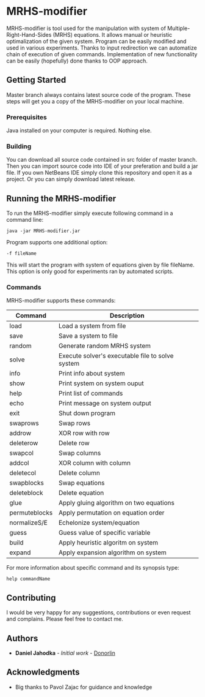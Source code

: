 # MRHS-modifier
MRHS-modifier is tool used for the manipulation with system of Multiple-Right-Hand-Sides (MRHS) equations. It allows manual or heuristic optimalization of the given system. 
Program can be easily modified and used in various experiments. Thanks to input redirection we can automatize chain of execution of given commands. Implementation of new functionality can be easily (hopefully) done thanks to OOP approach.

## Getting Started

Master branch always contains latest source code of the program. These steps will get you a copy of the MRHS-modifier on your local machine.

### Prerequisites

Java installed on your computer is required. Nothing else. 

### Building

You can download all source code contained in src folder of master branch. Then you can import source code into IDE of your preferation and build a jar file. If you own NetBeans IDE simply clone this repository and open it as a project.
Or you can simply download latest release.

## Running the MRHS-modifier

To run the MRHS-modifier simply execute following command in a command line:

```
java -jar MRHS-modifier.jar
```

Program supports one additional option:

```
-f fileName
```
This will start the program with system of equations given by file fileName. This option is only good for experiments ran by automated scripts. 

### Commands

MRHS-modifier supports these commands:

| Command       | Description   |
|---------------|---------------|
| load | Load a system from file |
| save | Save a system to file |
| random | Generate random MRHS system |
| solve | Execute solver's executable file to solve system |
| info | Print info about system |
| show | Print system on system ouput |
| help | Print list of commands |
| echo | Print message on system output |
| exit | Shut down program |
| swaprows | Swap rows | 
| addrow | XOR row with row |
| deleterow | Delete row |
| swapcol | Swap columns | 
| addcol | XOR column with column |
| deletecol | Delete column |
| swapblocks | Swap equations |
| deleteblock | Delete equation |
| glue | Apply gluing algorithm on two equations |
| permuteblocks | Apply permutation on equation order |
| normalizeS/E | Echelonize system/equation |
| guess | Guess value of specific variable |
| build | Apply heuristic algoritm on system |
| expand | Apply expansion algorithm on system |

For more information about specific command and its synopsis type:

```
help commandName
```


## Contributing

I would be very happy for any suggestions, contributions or even request and complains. Please feel free to contact me. 

## Authors

* **Daniel Jahodka** - *Initial work* - [Donorlin](https://github.com/Donorlin)

## Acknowledgments

* Big thanks to Pavol Zajac for guidance and knowledge
